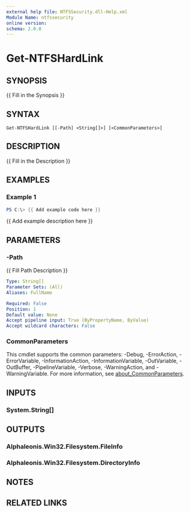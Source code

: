 ```yaml
---
external help file: NTFSSecurity.dll-Help.xml
Module Name: ntfssecurity
online version:
schema: 2.0.0
---
```


# Get-NTFSHardLink

## SYNOPSIS

{{ Fill in the Synopsis }}

## SYNTAX

```
Get-NTFSHardLink [[-Path] <String[]>] [<CommonParameters>]
```

## DESCRIPTION

{{ Fill in the Description }}

## EXAMPLES

### Example 1

```PowerShell
PS C:\> {{ Add example code here }}
```

{{ Add example description here }}

## PARAMETERS

### -Path

{{ Fill Path Description }}

```yaml
Type: String[]
Parameter Sets: (All)
Aliases: FullName

Required: False
Position: 1
Default value: None
Accept pipeline input: True (ByPropertyName, ByValue)
Accept wildcard characters: False
```

### CommonParameters
This cmdlet supports the common parameters: -Debug, -ErrorAction, -ErrorVariable, -InformationAction, -InformationVariable, -OutVariable, -OutBuffer, -PipelineVariable, -Verbose, -WarningAction, and -WarningVariable. For more information, see [about_CommonParameters](http://go.microsoft.com/fwlink/?LinkID=113216).

## INPUTS

### System.String[]

## OUTPUTS

### Alphaleonis.Win32.Filesystem.FileInfo

### Alphaleonis.Win32.Filesystem.DirectoryInfo

## NOTES

## RELATED LINKS
